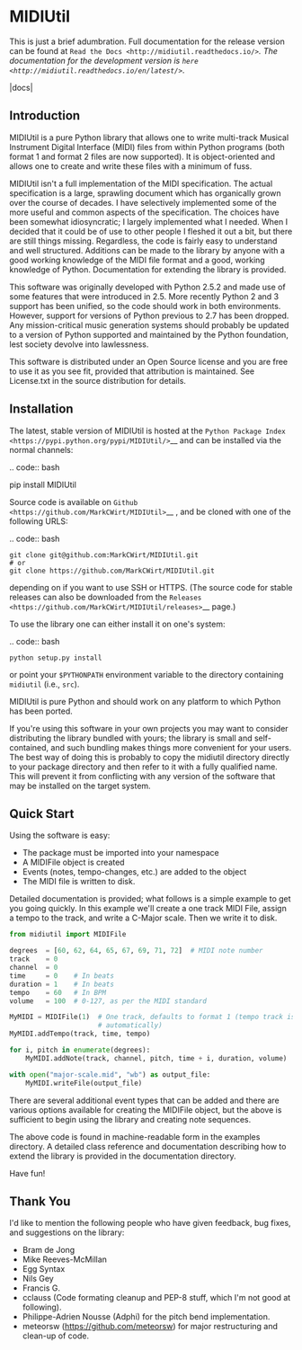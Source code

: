 # MIDIUtil

This is just a brief adumbration. Full documentation for the release
version can be found at `Read the Docs
<http://midiutil.readthedocs.io/>`_. The documentation for the
development version is `here <http://midiutil.readthedocs.io/en/latest/>`_.

|docs|

## Introduction

MIDIUtil is a pure Python library that allows one to write multi-track
Musical Instrument Digital Interface (MIDI) files from within Python
programs (both format 1 and format 2 files are now supported).
It is object-oriented and allows one to create and write these
files with a minimum of fuss.

MIDIUtil isn't a full implementation of the MIDI specification. The actual
specification is a large, sprawling document which has organically grown
over the course of decades. I have selectively implemented some of the
more useful and common aspects of the specification. The choices have
been somewhat idiosyncratic; I largely implemented what I needed. When
I decided that it could be of use to other people I fleshed it out a bit,
but there are still things missing. Regardless, the code is fairly easy to
understand and well structured. Additions can be made to the library by
anyone with a good working knowledge of the MIDI file format and a good,
working knowledge of Python. Documentation for extending the library
is provided.

This software was originally developed with Python 2.5.2 and made use of
some features that were introduced in 2.5. More recently Python 2 and 3
support has been unified, so the code should work in both environments.
However, support for versions of Python previous to 2.7 has been dropped.
Any mission-critical music generation systems should probably be updated
to a version of Python supported and maintained by the Python foundation,
lest society devolve into lawlessness.

This software is distributed under an Open Source license and you are
free to use it as you see fit, provided that attribution is maintained.
See License.txt in the source distribution for details.

## Installation

The latest, stable version of MIDIUtil is hosted at the `Python Package
Index <https://pypi.python.org/pypi/MIDIUtil/>`__ and can be installed
via the normal channels:

.. code:: bash

  pip install MIDIUtil

Source code is available on `Github <https://github.com/MarkCWirt/MIDIUtil>`__ ,
and be cloned with one of the following URLS:

.. code:: bash

    git clone git@github.com:MarkCWirt/MIDIUtil.git
    # or
    git clone https://github.com/MarkCWirt/MIDIUtil.git

depending on if you want to use SSH or HTTPS. (The source code
for stable releases can also be downloaded from the
`Releases <https://github.com/MarkCWirt/MIDIUtil/releases>`__
page.)

To use the library one can either install it on one's system:

.. code:: bash

    python setup.py install

or point your ``$PYTHONPATH`` environment variable to the directory
containing ``midiutil`` (i.e., ``src``).

MIDIUtil is pure Python and should work on any platform to which
Python has been ported.

If you're using this software in your own projects
you may want to consider distributing the library bundled with yours;
the library is small and self-contained, and such bundling makes things
more convenient for your users. The best way of doing this is probably
to copy the midiutil directory directly to your package directory and
then refer to it with a fully qualified name. This will prevent it from
conflicting with any version of the software that may be installed on
the target system.


## Quick Start

Using the software is easy:

* The package must be imported into your namespace
* A MIDIFile object is created
* Events (notes, tempo-changes, etc.) are added to the object
* The MIDI file is written to disk.

Detailed documentation is provided; what follows is a simple example
to get you going quickly. In this example we'll create a one track MIDI
File, assign a tempo to the track, and write a C-Major scale. Then we
write it to disk.

```python
from midiutil import MIDIFile

degrees  = [60, 62, 64, 65, 67, 69, 71, 72]  # MIDI note number
track    = 0
channel  = 0
time     = 0    # In beats
duration = 1    # In beats
tempo    = 60   # In BPM
volume   = 100  # 0-127, as per the MIDI standard

MyMIDI = MIDIFile(1)  # One track, defaults to format 1 (tempo track is created
                      # automatically)
MyMIDI.addTempo(track, time, tempo)

for i, pitch in enumerate(degrees):
    MyMIDI.addNote(track, channel, pitch, time + i, duration, volume)

with open("major-scale.mid", "wb") as output_file:
    MyMIDI.writeFile(output_file)
```

There are several additional event types that can be added and there are
various options available for creating the MIDIFile object, but the above
is sufficient to begin using the library and creating note sequences.

The above code is found in machine-readable form in the examples directory.
A detailed class reference and documentation describing how to extend
the library is provided in the documentation directory.

Have fun!

## Thank You

I'd like to mention the following people who have given feedback, bug
fixes,  and suggestions on the library:

* Bram de Jong
* Mike Reeves-McMillan
* Egg Syntax
* Nils Gey
* Francis G.
* cclauss (Code formating cleanup and PEP-8 stuff, which I'm not good at following).
* Philippe-Adrien Nousse (Adphi) for the pitch bend implementation.
* meteorsw (https://github.com/meteorsw) for major restructuring and clean-up
  of code.

